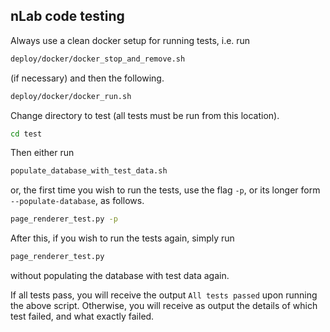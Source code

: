 nLab code testing
------------------

Always use a clean docker setup for running tests, i.e. run

```bash
deploy/docker/docker_stop_and_remove.sh
```

(if necessary) and then the following.

```bash
deploy/docker/docker_run.sh
```

Change directory to test (all tests must be run from this location).

```bash
cd test
```

Then either run

```bash
populate_database_with_test_data.sh
```

or, the first time you wish to run the tests, use the flag `-p`, or its
longer form `--populate-database`, as follows.

```bash
page_renderer_test.py -p
```

After this, if you wish to run the tests again, simply run

```bash
page_renderer_test.py
```

without populating the database with test data again.

If all tests pass, you will receive the output `All tests passed` upon running
the above script. Otherwise, you will receive as output the details of which
test failed, and what exactly failed.
